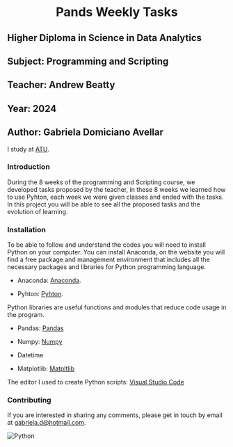 <h1 align="center"> Pands Weekly Tasks </h1>

## Higher Diploma in Science in Data Analytics
## Subject: Programming and Scripting
## Teacher: Andrew Beatty
## Year: 2024
## Author: Gabriela Domiciano Avellar 

I study at [ATU](https://www.atu.ie).

### Introduction
During the 8 weeks of the programming and Scripting course, we developed tasks proposed by the teacher, in these 8 weeks we learned how to use Pyhton, each week we were given classes and ended with the tasks. In this project you will be able to see all the proposed tasks and the evolution of learning.

### Installation
To be able to follow and understand the codes you will need to install Python on your computer.
You can install Anaconda, on the website you will find a free package and management environment that includes all the necessary packages and libraries for Python programming language.


 - Anaconda: [Anaconda](https://www.anaconda.com).

 - Pyhton: [Pyhton](https://www.python.org).

Python libraries are useful functions and modules that reduce code usage in the program.

- Pandas: [Pandas](https://pandas.pydata.org)

- Numpy: [Numpy](https://numpy.org)

- Datetime

- Matplotlib: [Matpltlib](https://matplotlib.org)

The editor I used to create Python scripts: [Visual Studio Code](https://code.visualstudio.com)

### Contributing
If you are interested in sharing any comments, please get in touch by email at gabriela.d@hotmail.com.


![Python](https://engenharia360.com/wp-content/uploads/2019/04/python-engenharia360-3-1024x512.png)